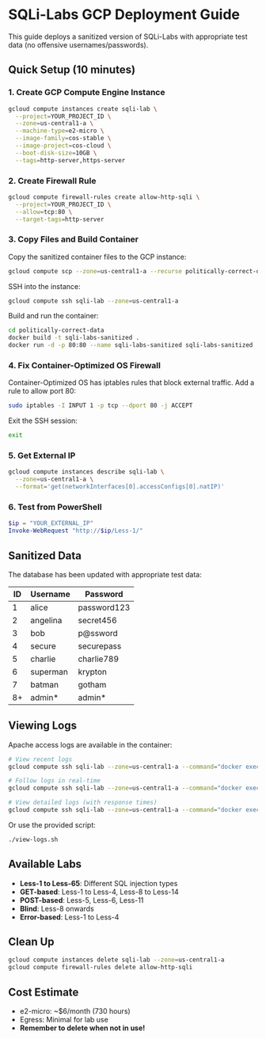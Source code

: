# SQLi-Labs GCP Deployment Guide

This guide deploys a sanitized version of SQLi-Labs with appropriate test data (no offensive usernames/passwords).

## Quick Setup (10 minutes)

### 1. Create GCP Compute Engine Instance

```bash
gcloud compute instances create sqli-lab \
  --project=YOUR_PROJECT_ID \
  --zone=us-central1-a \
  --machine-type=e2-micro \
  --image-family=cos-stable \
  --image-project=cos-cloud \
  --boot-disk-size=10GB \
  --tags=http-server,https-server
```

### 2. Create Firewall Rule

```bash
gcloud compute firewall-rules create allow-http-sqli \
  --project=YOUR_PROJECT_ID \
  --allow=tcp:80 \
  --target-tags=http-server
```

### 3. Copy Files and Build Container

Copy the sanitized container files to the GCP instance:

```bash
gcloud compute scp --zone=us-central1-a --recurse politically-correct-data sqli-lab:~/
```

SSH into the instance:

```bash
gcloud compute ssh sqli-lab --zone=us-central1-a
```

Build and run the container:

```bash
cd politically-correct-data
docker build -t sqli-labs-sanitized .
docker run -d -p 80:80 --name sqli-labs-sanitized sqli-labs-sanitized
```

### 4. Fix Container-Optimized OS Firewall

Container-Optimized OS has iptables rules that block external traffic. Add a rule to allow port 80:

```bash
sudo iptables -I INPUT 1 -p tcp --dport 80 -j ACCEPT
```

Exit the SSH session:

```bash
exit
```

### 5. Get External IP

```bash
gcloud compute instances describe sqli-lab \
  --zone=us-central1-a \
  --format='get(networkInterfaces[0].accessConfigs[0].natIP)'
```

### 6. Test from PowerShell

```powershell
$ip = "YOUR_EXTERNAL_IP"
Invoke-WebRequest "http://$ip/Less-1/"
```

## Sanitized Data

The database has been updated with appropriate test data:

| ID | Username | Password |
|----|----------|----------|
| 1  | alice    | password123 |
| 2  | angelina | secret456 |
| 3  | bob      | p@ssword |
| 4  | secure   | securepass |
| 5  | charlie  | charlie789 |
| 6  | superman | krypton |
| 7  | batman   | gotham |
| 8+ | admin*   | admin* |

## Viewing Logs

Apache access logs are available in the container:

```bash
# View recent logs
gcloud compute ssh sqli-lab --zone=us-central1-a --command="docker exec sqli-labs-sanitized tail -20 /var/log/apache2/access.log"

# Follow logs in real-time
gcloud compute ssh sqli-lab --zone=us-central1-a --command="docker exec sqli-labs-sanitized tail -f /var/log/apache2/access.log"

# View detailed logs (with response times)
gcloud compute ssh sqli-lab --zone=us-central1-a --command="docker exec sqli-labs-sanitized tail -20 /var/log/apache2/detailed_access.log"
```

Or use the provided script:

```bash
./view-logs.sh
```

## Available Labs

- **Less-1 to Less-65**: Different SQL injection types
- **GET-based**: Less-1 to Less-4, Less-8 to Less-14
- **POST-based**: Less-5, Less-6, Less-11
- **Blind**: Less-8 onwards
- **Error-based**: Less-1 to Less-4

## Clean Up

```bash
gcloud compute instances delete sqli-lab --zone=us-central1-a
gcloud compute firewall-rules delete allow-http-sqli
```

## Cost Estimate

- e2-micro: ~$6/month (730 hours)
- Egress: Minimal for lab use
- **Remember to delete when not in use!**
